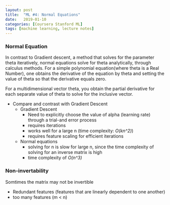 ```yaml
---
layout: post
title:  "ML #4: Normal Equations"
date:   2019-01-10
categories: [Coursera Stanford ML]
tags: [machine learning, lecture notes]
---
```


### Normal Equation

In contrast to Gradient descent, a method that solves for the parameter theta iteratively, normal equations solve for theta analytically, through calculus methods. For a simple polynomial equation(where theta is a Real Number), one obtains the derivative of the equation by theta and setting the value of theta so that the derivative equals zero.

For a multidimensional vector theta, you obtain the partial derivative for each separate value of theta to solve for the inclusive vector.

* Compare and contrast with Gradient Descent
    * Gradient Descent
        * Need to explicitly choose the value of alpha (learning rate) through a trial-and error process
        * requires iterations
        * works well for a large n (time complexity: *O(kn^2)*)
        * requires feature scaling for efficient iterations
    * Normal equations
        * solving for n is slow for large n, since the time complexity of solving for an inverse matrix is high
        * time complexity of *O(n^3)*

### Non-invertability

Somtimes the matrix may not be invertible
* Redundant features (features that are linearly dependent to one another)
* too many features (m < n)